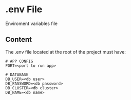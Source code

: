 # .env File

Enviroment variables file

## Content

The .env file located at the root of the project must have:

```
# APP CONFIG
PORT=<port to run app>

# DATABASE
DB_USER=<db user>
DB_PASSWORD=<db password>
DB_CLUSTER=<db cluster>
DB_NAME=<db name>
```
